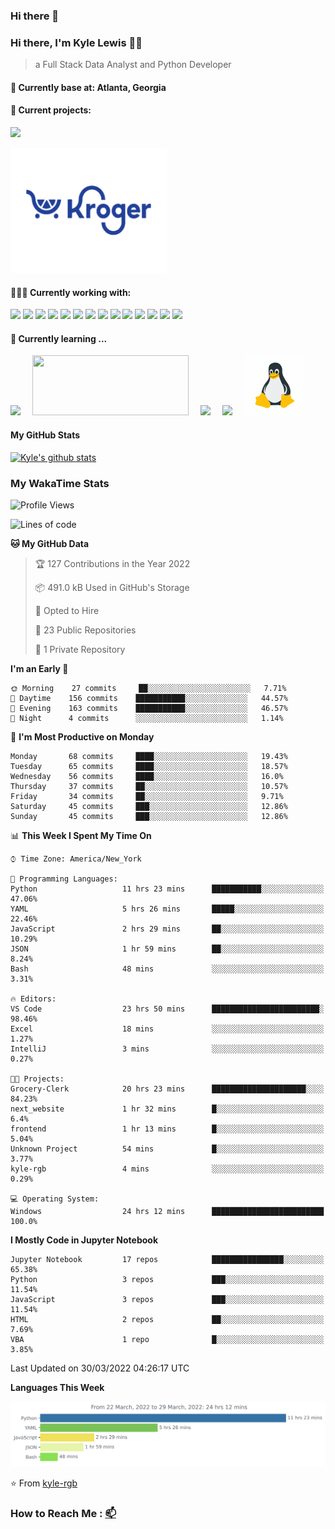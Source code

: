### Hi there 👋
### Hi there, I'm Kyle Lewis 👨‍💻

> a Full Stack Data Analyst and Python Developer

#### 📍 Currently base at: Atlanta, Georgia

#### 💼 Current projects:
<a href="https://github.com/kyle-rgb/Discord_Project"><img src="https://img.icons8.com/doodle/48/000000/discord-logo.png"/></img></a>

<a href="https://github.com/kyle-rgb/Grocery-Clerk"><img src="images/kroger.png" width='250px' height='200px' /></img></a>

#### 👨🏻‍💻 Currently working with:

<a href="https://www.javascript.com/"><img src="https://img.icons8.com/color/48/000000/javascript.png"/></a>
<a href="https://www.python.org/"><img src="https://img.icons8.com/color/48/000000/python--v1.png"/></a>
<a href="https://vuejs.org/"><img src="https://img.icons8.com/color/48/000000/vue-js.png"/></a>
<a href="https://nodejs.org/"><img src="https://img.icons8.com/color/48/000000/nodejs.png"/></a>
<a href="https://www.tableau.com/products/public"><img src="https://img.icons8.com/color/48/000000/tableau-software.png"/></a>
<a href="https://www.npmjs.com/"><img src="https://img.icons8.com/color/48/000000/npm.png"/></a>
<a href="https://www.w3schools.com/css/"><img src="https://img.icons8.com/color/48/000000/css3.png"/></a>
<a href="https://www.w3schools.com/html/"><img src="https://img.icons8.com/color/48/000000/html-5.png"/></a>
<a href="https://getbootstrap.com/"><img src="https://img.icons8.com/color/48/000000/bootstrap.png"/></a>
<a href="https://www.mongodb.com/"><img src="https://img.icons8.com/color/48/000000/mongodb.png"/></a>
<a href="https://www.postgresql.org/"><img src="https://img.icons8.com/color/48/000000/postgreesql.png"/></a>
<a href="https://mariadb.org/"><img src="https://img.icons8.com/fluency/48/000000/maria-db.png"/></a>
<a href="https://visualstudio.microsoft.com/"><img src="https://img.icons8.com/color/48/000000/visual-studio.png"/></a>
<a href="https://github.com/"><img src="https://img.icons8.com/color/48/000000/github--v1.png"/></a>

#### 🌱 Currently learning ...

<a href="https://www.docker.com/"><img src="https://img.icons8.com/color/96/000000/docker.png" style='margin-right: 15px'/></a>
<a href="https://airflow.apache.org/"><img src="https://upload.wikimedia.org/wikipedia/commons/d/de/AirflowLogo.png" width="250px" height="96px" style='margin-right: 15px'/></a>
<a href="https://docs.microsoft.com/en-us/powershell/"><img src="https://img.icons8.com/color/96/000000/powershell.png" style='margin-right: 15px'/></a>
<a href="https://help.ubuntu.com/"><img src="https://img.icons8.com/color/96/000000/ubuntu--v1.png" style='margin-right: 15px'/></a>
<a href="https://www.linux.org/"><img src="images/linux.gif" style='margin-right: 15px' width="96px" height="96px"/></a>



#### My GitHub Stats

[![Kyle's github stats](https://github-readme-stats.vercel.app/api?username=kyle-rgb&show_icons=true)](https://github.com/anuraghazra/github-readme-stats)

### My WakaTime Stats

<!--START_SECTION:waka-->
![Profile Views](http://img.shields.io/badge/Profile%20Views-151-blue)

![Lines of code](https://img.shields.io/badge/From%20Hello%20World%20I%27ve%20Written-5%20Million%20lines%20of%20code-blue)

**🐱 My GitHub Data** 

> 🏆 127 Contributions in the Year 2022
 > 
> 📦 491.0 kB Used in GitHub's Storage 
 > 
> 💼 Opted to Hire
 > 
> 📜 23 Public Repositories 
 > 
> 🔑 1 Private Repository 
 > 
**I'm an Early 🐤** 

```text
🌞 Morning    27 commits     ██░░░░░░░░░░░░░░░░░░░░░░░   7.71% 
🌆 Daytime    156 commits    ███████████░░░░░░░░░░░░░░   44.57% 
🌃 Evening    163 commits    ███████████░░░░░░░░░░░░░░   46.57% 
🌙 Night      4 commits      ░░░░░░░░░░░░░░░░░░░░░░░░░   1.14%

```
📅 **I'm Most Productive on Monday** 

```text
Monday       68 commits     ████░░░░░░░░░░░░░░░░░░░░░   19.43% 
Tuesday      65 commits     ████░░░░░░░░░░░░░░░░░░░░░   18.57% 
Wednesday    56 commits     ████░░░░░░░░░░░░░░░░░░░░░   16.0% 
Thursday     37 commits     ██░░░░░░░░░░░░░░░░░░░░░░░   10.57% 
Friday       34 commits     ██░░░░░░░░░░░░░░░░░░░░░░░   9.71% 
Saturday     45 commits     ███░░░░░░░░░░░░░░░░░░░░░░   12.86% 
Sunday       45 commits     ███░░░░░░░░░░░░░░░░░░░░░░   12.86%

```


📊 **This Week I Spent My Time On** 

```text
⌚︎ Time Zone: America/New_York

💬 Programming Languages: 
Python                   11 hrs 23 mins      ███████████░░░░░░░░░░░░░░   47.06% 
YAML                     5 hrs 26 mins       █████░░░░░░░░░░░░░░░░░░░░   22.46% 
JavaScript               2 hrs 29 mins       ██░░░░░░░░░░░░░░░░░░░░░░░   10.29% 
JSON                     1 hr 59 mins        ██░░░░░░░░░░░░░░░░░░░░░░░   8.24% 
Bash                     48 mins             ░░░░░░░░░░░░░░░░░░░░░░░░░   3.31%

🔥 Editors: 
VS Code                  23 hrs 50 mins      ████████████████████████░   98.46% 
Excel                    18 mins             ░░░░░░░░░░░░░░░░░░░░░░░░░   1.27% 
IntelliJ                 3 mins              ░░░░░░░░░░░░░░░░░░░░░░░░░   0.27%

🐱‍💻 Projects: 
Grocery-Clerk            20 hrs 23 mins      █████████████████████░░░░   84.23% 
next_website             1 hr 32 mins        █░░░░░░░░░░░░░░░░░░░░░░░░   6.4% 
frontend                 1 hr 13 mins        █░░░░░░░░░░░░░░░░░░░░░░░░   5.04% 
Unknown Project          54 mins             █░░░░░░░░░░░░░░░░░░░░░░░░   3.77% 
kyle-rgb                 4 mins              ░░░░░░░░░░░░░░░░░░░░░░░░░   0.29%

💻 Operating System: 
Windows                  24 hrs 12 mins      █████████████████████████   100.0%

```

**I Mostly Code in Jupyter Notebook** 

```text
Jupyter Notebook         17 repos            ████████████████░░░░░░░░░   65.38% 
Python                   3 repos             ███░░░░░░░░░░░░░░░░░░░░░░   11.54% 
JavaScript               3 repos             ███░░░░░░░░░░░░░░░░░░░░░░   11.54% 
HTML                     2 repos             ██░░░░░░░░░░░░░░░░░░░░░░░   7.69% 
VBA                      1 repo              █░░░░░░░░░░░░░░░░░░░░░░░░   3.85%

```



 Last Updated on 30/03/2022 04:26:17 UTC
<!--END_SECTION:waka-->
**Languages This Week**

![Chart not found](https://raw.githubusercontent.com/kyle-rgb/kyle-rgb/main/images/stat.svg) 

⭐️ From [kyle-rgb](https://github.com/kyle-rgb)

### How to Reach Me : [📫](mailto:kylel9815@gmail.com)


<!--
**kyle-rgb/kyle-rgb** is a ✨ _special_ ✨ repository because its `README.md` (this file) appears on your GitHub profile.

Here are some ideas to get you started:

- 🔭 I’m currently working on ...
- 🌱 I’m currently learning ...
- 👯 I’m looking to collaborate on ...
- 🤔 I’m looking for help with ...
- 💬 Ask me about ...
- 📫 How to reach me: ...
- 😄 Pronouns: ...
- ⚡ Fun fact: ...
-->

